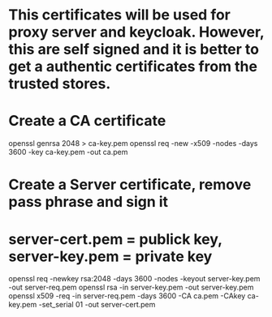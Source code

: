 # This certificates will be used for proxy server and keycloak. However, this are self signed and it is better to get a authentic certificates from the trusted stores.

# Create a CA certificate 
openssl genrsa 2048 > ca-key.pem
openssl req -new -x509 -nodes -days 3600 -key ca-key.pem -out ca.pem

# Create a Server certificate, remove pass phrase and sign it
# server-cert.pem = publick key, server-key.pem = private key
openssl req -newkey rsa:2048 -days 3600 -nodes -keyout server-key.pem -out server-req.pem
openssl rsa -in server-key.pem -out server-key.pem
openssl x509 -req -in server-req.pem -days 3600 -CA ca.pem -CAkey ca-key.pem -set_serial 01 -out server-cert.pem
